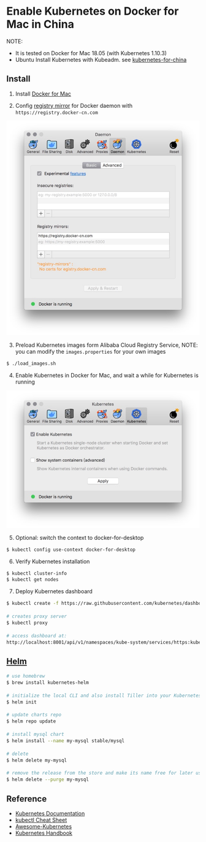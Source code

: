 # Enable Kubernetes on Docker for Mac in China

NOTE: 
 - It is tested on Docker for Mac 18.05 (with Kubernetes 1.10.3)
 - Ubuntu Install Kubernetes with Kubeadm. see [kubernetes-for-china](https://github.com/maguowei/kubernetes-for-china)

## Install

1. Install [Docker for Mac](https://docs.docker.com/docker-for-mac/install/)

2. Config [registry mirror](https://www.docker-cn.com/registry-mirror) for Docker daemon with ```https://registry.docker-cn.com```

![mirror](./image/mirror.jpg)


3. Preload Kubernetes images form Alibaba Cloud Registry Service, NOTE: you can modify the ```images.properties``` for your own images

```bash
$ ./load_images.sh
```

4. Enable Kubernetes in Docker for Mac, and wait a while for Kubernetes is running

![k8s](./image/k8s.jpg)

5. Optional: switch the context to docker-for-desktop

```bash
$ kubectl config use-context docker-for-desktop
```

6. Verify Kubernetes installation

```bash
$ kubectl cluster-info
$ kubectl get nodes
```

7. Deploy Kubernetes dashboard

```bash
$ kubectl create -f https://raw.githubusercontent.com/kubernetes/dashboard/master/src/deploy/recommended/kubernetes-dashboard.yaml

# creates proxy server
$ kubectl proxy

# access dashboard at:
http://localhost:8001/api/v1/namespaces/kube-system/services/https:kubernetes-dashboard:/proxy/.
```

## [Helm](https://helm.sh/)

```bash
# use homebrew
$ brew install kubernetes-helm

# initialize the local CLI and also install Tiller into your Kubernetes cluster
$ helm init

# update charts repo
$ helm repo update

# install mysql chart
$ helm install --name my-mysql stable/mysql

# delete
$ helm delete my-mysql

# remove the release from the store and make its name free for later use
$ helm delete --purge my-mysql
```

## Reference

- [Kubernetes Documentation](https://kubernetes.io/docs/home/)
- [kubectl Cheat Sheet](https://kubernetes.io/docs/reference/kubectl/cheatsheet/)
- [Awesome-Kubernetes](https://github.com/ramitsurana/awesome-kubernetes)
- [Kubernetes Handbook](https://github.com/rootsongjc/kubernetes-handbook)
